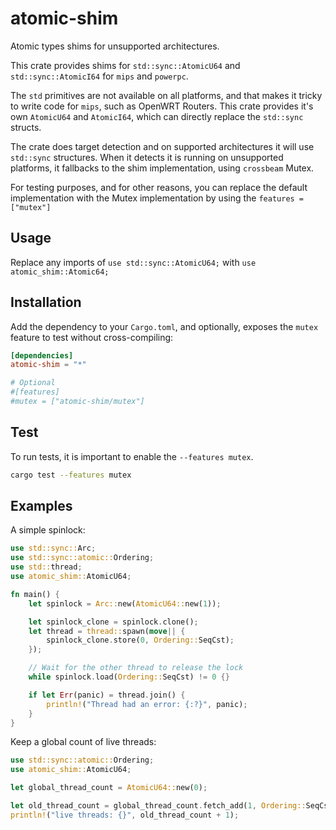 # atomic-shim

Atomic types shims for unsupported architectures.

This crate provides shims for `std::sync::AtomicU64` and `std::sync::AtomicI64` for `mips` and `powerpc`.

The `std` primitives are not available on all platforms, and that makes it tricky to write code for `mips`, such as OpenWRT Routers.
This crate provides it's own `AtomicU64` and `AtomicI64`, which can directly replace the `std::sync` structs.

The crate does target detection and on supported architectures it will use `std::sync` structures.
When it detects it is running on unsupported platforms, it fallbacks to the shim implementation, using `crossbeam` Mutex.

For testing purposes, and for other reasons, you can replace the default implementation with the Mutex implementation by using the `features = ["mutex"]`

## Usage

Replace any imports of `use std::sync::AtomicU64;` with `use atomic_shim::Atomic64;`

## Installation

Add the dependency to your `Cargo.toml`, and optionally, exposes the `mutex` feature to test without cross-compiling:

```toml
[dependencies]
atomic-shim = "*"

# Optional
#[features]
#mutex = ["atomic-shim/mutex"]
```

## Test

To run tests, it is important to enable the `--features mutex`.

```sh
cargo test --features mutex
```

## Examples

A simple spinlock:

```rust
use std::sync::Arc;
use std::sync::atomic::Ordering;
use std::thread;
use atomic_shim::AtomicU64;

fn main() {
    let spinlock = Arc::new(AtomicU64::new(1));

    let spinlock_clone = spinlock.clone();
    let thread = thread::spawn(move|| {
        spinlock_clone.store(0, Ordering::SeqCst);
    });

    // Wait for the other thread to release the lock
    while spinlock.load(Ordering::SeqCst) != 0 {}

    if let Err(panic) = thread.join() {
        println!("Thread had an error: {:?}", panic);
    }
}
```

Keep a global count of live threads:

```rust
use std::sync::atomic::Ordering;
use atomic_shim::AtomicU64;

let global_thread_count = AtomicU64::new(0);

let old_thread_count = global_thread_count.fetch_add(1, Ordering::SeqCst);
println!("live threads: {}", old_thread_count + 1);
```
